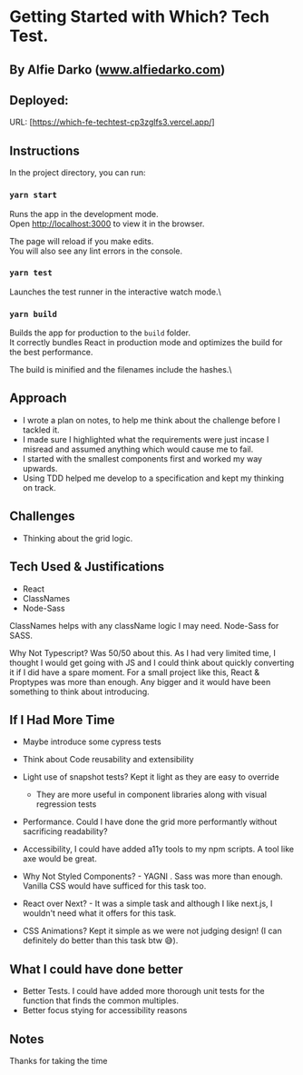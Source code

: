# Getting Started with Which? Tech Test.
## By Alfie Darko (www.alfiedarko.com)

## Deployed:
URL: [https://which-fe-techtest-cp3zglfs3.vercel.app/]
## Instructions

In the project directory, you can run:

### `yarn start`

Runs the app in the development mode.\
Open [http://localhost:3000](http://localhost:3000) to view it in the browser.

The page will reload if you make edits.\
You will also see any lint errors in the console.

### `yarn test`

Launches the test runner in the interactive watch mode.\

### `yarn build`

Builds the app for production to the `build` folder.\
It correctly bundles React in production mode and optimizes the build for the best performance.

The build is minified and the filenames include the hashes.\

## Approach
- I wrote a plan on notes, to help me think about the challenge before I tackled it.
- I made sure I highlighted what the requirements were just incase I misread and assumed anything which would cause me to fail.
- I started with the smallest components first and worked my way upwards. 
- Using TDD helped me develop to a specification and kept my thinking on track. 
## Challenges
- Thinking about the grid logic. 
## Tech Used & Justifications
- React
- ClassNames
- Node-Sass

ClassNames helps with any className logic I may need. Node-Sass for SASS.

Why Not Typescript? Was 50/50 about this. As I had very limited time, I thought I would get going with JS and I could think about quickly converting it if I did have a spare moment. For a small project like this, React & Proptypes was more than enough. Any bigger and it would have been something to think about introducing.
## If I Had More Time
- Maybe introduce some cypress tests
- Think about Code reusability and extensibility
- Light use of snapshot tests? Kept it light as they are easy to override
    - They are more useful in component libraries along with visual regression tests

- Performance. Could I have done the grid more performantly without sacrificing readability?
- Accessibility, I could have added a11y tools to my npm scripts. A tool like axe would be great.
- Why Not Styled Components? - YAGNI . Sass was more than enough. Vanilla CSS would have sufficed for this task too. 
- React over Next? -  It was a simple task and although I like next.js, I wouldn't need what it offers for this task.
- CSS Animations? Kept it simple as we were not judging design! (I can definitely do better than this task btw 😅).

## What I could have done better

- Better Tests. I could have added more thorough unit tests for the function that finds the common multiples.
- Better focus stying for accessibility reasons
## Notes

Thanks for taking the time
